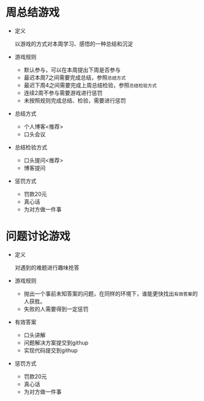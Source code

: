 # 周总结游戏

* 定义

  以游戏的方式对本周学习、感悟的一种总结和沉淀

* 游戏规则

  * 默认参与，可以在本周提出下周是否参与
  * 最迟本周7之间需要完成总结，参照`总结方式`
  * 最迟下周4之间需要完成上周总结检验，参照`总结检验方式`
  * 连续2周不参与需要游戏进行惩罚
  * 未按照规则完成总结、检验，需要进行惩罚

* 总结方式

  * 个人博客<推荐>
  * 口头会议

* 总结检验方式

  * 口头提问<推荐>
  * 博客提问

* 惩罚方式

  * 罚款20元
  * 真心话
  * 为对方做一件事

# 问题讨论游戏

* 定义

  对遇到的难题进行趣味抢答

* 游戏规则

  * 抛出一个事前未知答案的问题，在同样的环境下，谁能更快找出`有效答案`的人获胜。
  * 失败的人需要得到一定惩罚

* 有效答案

  * 口头讲解
  * 问题解决方案提交到githup
  * 实现代码提交到githup

* 惩罚方式

  * 罚款20元
  * 真心话
  * 为对方做一件事